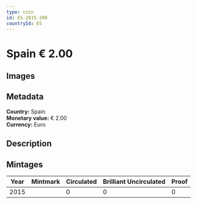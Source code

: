 ```yaml
---
type: coin
id: ES-2015-200
countryId: ES
---
```


# Spain € 2.00

## Images


## Metadata

**Country:** Spain\
**Monetary value:** € 2.00\
**Currency:** Euro

## Description


## Mintages
| Year | Mintmark | Circulated | Brilliant Uncirculated | Proof |
| ---- | -------- | ---------- | ---------------------- | ----- |
| 2015 |  | 0| 0 | 0 |
